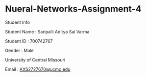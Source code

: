 # Nueral-Networks-Assignment-4

Student Info

Student Name : Saripalli Aditya Sai Varma

Student ID : 700742767

Gender : Male

University of Central Missouri

Email : AXS2727670@ucmo.edu

